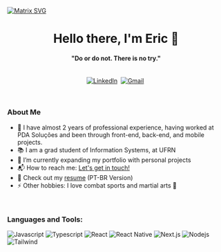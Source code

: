   [![Matrix SVG](https://raw.githubusercontent.com/rodrigograca31/rodrigograca31/master/matrix.svg)](https://www.youtube.com/watch?v=SDkAGkd4NLc) 
<p>
  <h1 align="center"><b>Hello there, I'm Eric 👋</b></h1>
</p>

<p>
  <h4 align="center"><b>"Do or do not. There is no try."</b></h4>
</p>

<p align="center">
<br>
<a href="https://www.linkedin.com/in/eric-madson/"><img src="https://img.shields.io/badge/linkedin-%230077B5.svg?&style=for-the-badge&logo=linkedin&logoColor=white" alt="LinkedIn" /></a>&nbsp;
<a href="mailto:ericmadson67@gmail.com?subject=Hi%20Eric"><img src="https://img.shields.io/badge/gmail-%23D14836.svg?&style=for-the-badge&logo=gmail&logoColor=white" alt="Gmail"/></a>&nbsp;
</p>

<br>

### About Me
- 🚀 I have almost 2 years of professional experience, having worked at PDA Soluções and been through front-end, back-end, and mobile projects.
- 📚 I am a grad student of Information Systems, at UFRN
- 👯 I’m currently expanding my portfolio with personal projects
- 📬 How to reach me: [Let's get in touch!][linkedin]
- 📄 Check out my <a href="https://drive.google.com/file/d/1bLDsKwOIWOcqJsrO0ekCT05UxOYXxYgT/view?usp=sharing">resume</a> (PT-BR Version)
- ⚡ Other hobbies: I love combat sports and martial arts :martial_arts_uniform:

<br>

### Languages and Tools: 

![Javascript](https://img.shields.io/badge/Javascript-F0DB4F?style=for-the-badge&labelColor=black&logo=javascript&logoColor=F0DB4F)
![Typescript](https://img.shields.io/badge/Typescript-007acc?style=for-the-badge&labelColor=black&logo=typescript&logoColor=007acc)
![React](https://img.shields.io/badge/-React-61DBFB?style=for-the-badge&labelColor=black&logo=react&logoColor=61DBFB)
![React Native](https://img.shields.io/badge/React_Native-20232A?style=for-the-badge&logo=react&logoColor=61DAFB)
![Next.js](https://img.shields.io/badge/next.js-000000?style=for-the-badge&logo=nextdotjs&logoColor=white)
![Nodejs](https://img.shields.io/badge/Nodejs-3C873A?style=for-the-badge&labelColor=black&logo=node.js&logoColor=3C873A)
![Tailwind](https://img.shields.io/badge/Tailwind_CSS-092749?style=for-the-badge&logo=tailwindcss&logoColor=06B6D4&labelColor=000000)


<br>
<br>
<br>
<br>


[linkedin]: https://www.linkedin.com/in/eric-madson/
